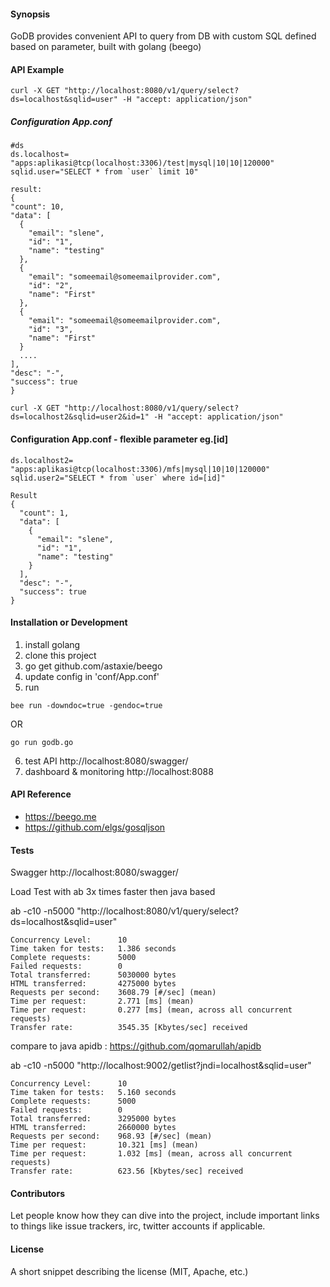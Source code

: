#### Synopsis

GoDB provides convenient API to query from DB with custom SQL defined based on parameter, built with golang (beego)

#### API Example
  ```
  curl -X GET "http://localhost:8080/v1/query/select?ds=localhost&sqlid=user" -H "accept: application/json"
  ```
  ##### Configuration App.conf
  ```
  #ds
  ds.localhost= "apps:aplikasi@tcp(localhost:3306)/test|mysql|10|10|120000"
  sqlid.user="SELECT * from `user` limit 10"
  ```
  
  ```
  result:
 {
  "count": 10,
  "data": [
    {
      "email": "slene",
      "id": "1",
      "name": "testing"
    },
    {
      "email": "someemail@someemailprovider.com",
      "id": "2",
      "name": "First"
    },
    {
      "email": "someemail@someemailprovider.com",
      "id": "3",
      "name": "First"
    }
    ....
  ],
  "desc": "-",
  "success": true
}
```
```
curl -X GET "http://localhost:8080/v1/query/select?ds=localhost2&sqlid=user2&id=1" -H "accept: application/json"
```
#### Configuration App.conf - flexible parameter eg.[id]
```
ds.localhost2= "apps:aplikasi@tcp(localhost:3306)/mfs|mysql|10|10|120000"
sqlid.user2="SELECT * from `user` where id=[id]"
```
```
Result
{
  "count": 1,
  "data": [
    {
      "email": "slene",
      "id": "1",
      "name": "testing"
    }
  ],
  "desc": "-",
  "success": true
}
```

#### Installation or Development

1. install golang
2. clone this project
3. go get github.com/astaxie/beego 
4. update config in 'conf/App.conf'
5. run 
```
bee run -downdoc=true -gendoc=true 
```
  OR 

```
go run godb.go
```

6. test API http://localhost:8080/swagger/
7. dashboard & monitoring http://localhost:8088

#### API Reference
- https://beego.me
- https://github.com/elgs/gosqljson


#### Tests

Swagger
http://localhost:8080/swagger/

Load Test with ab 3x times faster then java based

ab -c10 -n5000 "http://localhost:8080/v1/query/select?ds=localhost&sqlid=user"
```
Concurrency Level:      10
Time taken for tests:   1.386 seconds
Complete requests:      5000
Failed requests:        0
Total transferred:      5030000 bytes
HTML transferred:       4275000 bytes
Requests per second:    3608.79 [#/sec] (mean)
Time per request:       2.771 [ms] (mean)
Time per request:       0.277 [ms] (mean, across all concurrent requests)
Transfer rate:          3545.35 [Kbytes/sec] received
```

compare to java apidb : https://github.com/qomarullah/apidb

ab -c10 -n5000 "http://localhost:9002/getlist?jndi=localhost&sqlid=user"
```
Concurrency Level:      10
Time taken for tests:   5.160 seconds
Complete requests:      5000
Failed requests:        0
Total transferred:      3295000 bytes
HTML transferred:       2660000 bytes
Requests per second:    968.93 [#/sec] (mean)
Time per request:       10.321 [ms] (mean)
Time per request:       1.032 [ms] (mean, across all concurrent requests)
Transfer rate:          623.56 [Kbytes/sec] received
```


#### Contributors

Let people know how they can dive into the project, include important links to things like issue trackers, irc, twitter accounts if applicable.

#### License

A short snippet describing the license (MIT, Apache, etc.)
